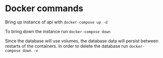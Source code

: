 # Docker commands

Bring up instance of api with `docker-compose up -d`

To bring down the instance run `docker-compose down`

Since the database will use volumes, the database data will persist between restarts of the containers. In order to delete the database run `docker-compose down -v`
